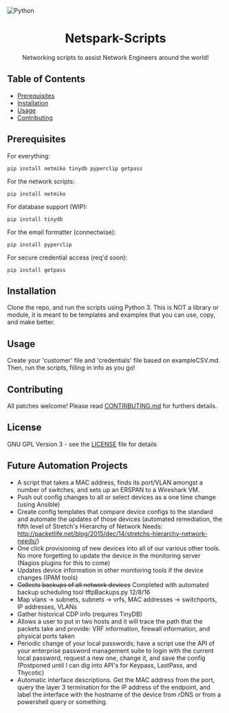 ![Python](https://img.shields.io/badge/Python-3.4%2C%203.5%2C%203.6-green.svg)

<h1 align="center">Netspark-Scripts</h1>

<p align="center">Networking scripts to assist Network Engineers around the world!</p>

## Table of Contents

- [Prerequisites](#prerequisites)
- [Installation](#installation)
- [Usage](#usage)
- [Contributing](#contributing)

## Prerequisites

For everything:

```pip install netmiko tinydb pyperclip getpass```

For the network scripts:

```pip install netmiko```

For database support (WIP):

```pip install tinydb```

For the email formatter (connectwise):

```pip install pyperclip```

For secure credential access (req'd soon):

```pip install getpass```

## Installation

Clone the repo, and run the scripts using Python 3. This is NOT a library or module, it is meant to be templates and examples that you can use, copy, and make better.

## Usage

Create your 'customer' file and 'credentials' file based on exampleCSV.md. Then, run the scripts, filling in info as you go!

## Contributing

All patches welcome! Please read [CONTRIBUTING.md](https://github.com/admiralspark/netspark-scripts/CONTRIBUTING.md) for furthers details.

## License

GNU GPL Version 3 - see the [LICENSE](https://github.com/admiralspark/NetSpark-Scripts/blob/master/LICENSE) file for details

## Future Automation Projects
+ A script that takes a MAC address, finds its port/VLAN amongst a number of switches, and sets up an ERSPAN to a Wireshark VM.
+ Push out config changes to all or select devices as a one time change (using Ansible)
+ Create config templates that compare device configs to the standard and automate the updates of those devices (automated remediation, the fifth level of Stretch's Hierarchy of Network Needs: http://packetlife.net/blog/2015/dec/14/stretchs-hierarchy-network-needs/)
+ One click provisioning of new devices into all of our various other tools. No more forgetting to update the device in the monitoring server (Nagios plugins for this to come)
+ Updates device information in other monitoring tools if the device changes (IPAM tools)
+ ~~Collects backups of all network devices~~ Completed with automated backup scheduling tool tftpBackups.py 12/8/16
+ Map vlans -> subnets, subnets -> vrfs, MAC addresses -> switchports, IP addresses, VLANs
+ Gather historical CDP info (requires TinyDB)
+ Allows a user to put in two hosts and it will trace the path that the packets take and provide: VRF information, firewall information, and physical ports taken
+ Periodic change of your local passwords; have a script use the API of your enterprise password management suite to login with the current local password, request a new one, change it, and save the config (Postponed until I can dig into API's for Keypass, LastPass, and Thycotic)
+ Automatic interface descriptions. Get the MAC address from the port, query the layer 3 termination for the IP address of the endpoint, and label the interface with the hostname of the device from rDNS or from a powershell query or something.
